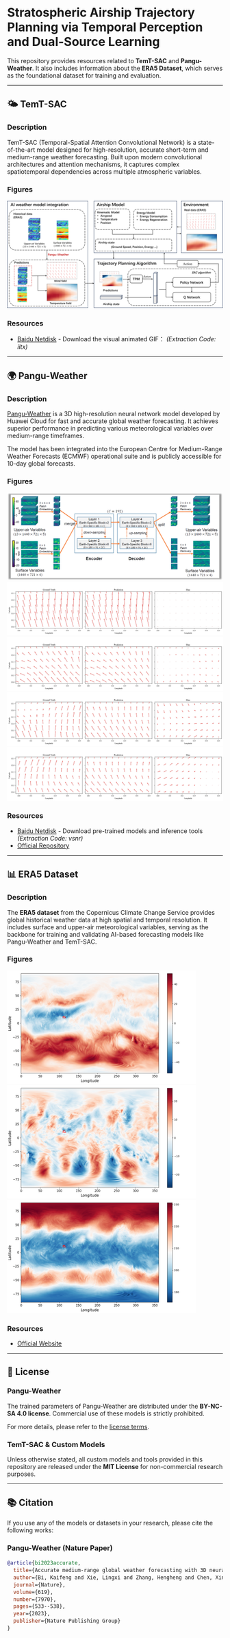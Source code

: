# Stratospheric Airship Trajectory Planning via Temporal Perception and Dual-Source Learning

This repository provides resources related to **TemT-SAC** and **Pangu-Weather**. It also includes information about the **ERA5 Dataset**, which serves as the foundational dataset for training and evaluation.

---

## 🌤️ TemT-SAC

### Description
TemT-SAC (Temporal-Spatial Attention Convolutional Network) is a state-of-the-art model designed for high-resolution, accurate short-term and medium-range weather forecasting. Built upon modern convolutional architectures and attention mechanisms, it captures complex spatiotemporal dependencies across multiple atmospheric variables.

### Figures
![TemT-SAC Architecture](./img/overall_structure.png)

### Resources
- [Baidu Netdisk](https://pan.baidu.com/s/1U2R1KrnvInvzAtw29cwB5A) - Download the visual animated GIF： *(Extraction Code: iitx)*  
---

## 🌍 Pangu-Weather

### Description
[Pangu-Weather](https://github.com/198808xc/Pangu-Weather ) is a 3D high-resolution neural network model developed by Huawei Cloud for fast and accurate global weather forecasting. It achieves superior performance in predicting various meteorological variables over medium-range timeframes.

The model has been integrated into the European Centre for Medium-Range Weather Forecasts (ECMWF) operational suite and is publicly accessible for 10-day global forecasts.

### Figures
![Pangu-Weather Architecture](./img/pangu_architecture.png)
![Inference Performance](./img/pangu1.jpg)
![Inference Performance](./img/pangu2.jpg)
![Inference Performance](./img/pangu3.jpg)
![Inference Performance](./img/pangu4.jpg)

### Resources
- [Baidu Netdisk](https://pan.baidu.com/s/1DaOmMhuuD8nQY-b3jhXoGg) - Download pre-trained models and inference tools *(Extraction Code: vsnr)*
- [Official Repository](https://github.com/198808xc/Pangu-Weather )
---

## 📊 ERA5 Dataset

### Description
The **ERA5 dataset** from the Copernicus Climate Change Service provides global historical weather data at high spatial and temporal resolution. It includes surface and upper-air meteorological variables, serving as the backbone for training and validating AI-based forecasting models like Pangu-Weather and TemT-SAC.

### Figures
![Variable U Distribution](./img/era5u.png)
![Variable V Distribution](./img/era5v.png)
![Variable T Distribution](./img/era5t.png)

### Resources
- [Official Website](https://cds.climate.copernicus.eu/datasets/reanalysis-era5-pressure-levels )

---

## 📄 License

### Pangu-Weather
The trained parameters of Pangu-Weather are distributed under the **BY-NC-SA 4.0 license**. Commercial use of these models is strictly prohibited.

For more details, please refer to the [license terms](https://creativecommons.org/licenses/by-nc-sa/4.0/ ).

### TemT-SAC & Custom Models
Unless otherwise stated, all custom models and tools provided in this repository are released under the **MIT License** for non-commercial research purposes.

---

## 📚 Citation

If you use any of the models or datasets in your research, please cite the following works:

### Pangu-Weather (Nature Paper)
```bibtex
@article{bi2023accurate,
  title={Accurate medium-range global weather forecasting with 3D neural networks},
  author={Bi, Kaifeng and Xie, Lingxi and Zhang, Hengheng and Chen, Xin and Gu, Xiaotao and Tian, Qi},
  journal={Nature},
  volume={619},
  number={7970},
  pages={533--538},
  year={2023},
  publisher={Nature Publishing Group}
}
